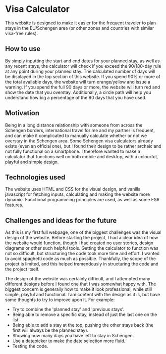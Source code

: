 # Visa Calculator
This website is designed to make it easier for the frequent traveler to plan stays in the 
EU/Schengen area (or other zones and countries with similar visa-free rules). 

## How to use
By simply inputting the start and end dates for your planned stay, as well as any recent stays, 
the calculator will check if you exceed the 90/180-day rule at any point during your planned stay.
The calculated number of days will be displayed in the top section of this website. 
If you spend 90% or more of the total available days, the website will turn orange/yellow and issue a warning. 
If you spend the full 90 days or more, the website will turn red and show the date that you overstay. Additionally, a circle path
will help you understand how big a percentage of the 90 days that you have used.

## Motivation
Being in a long distance relationship with someone from across the Schengen borders, international travel for me and
my partner is frequent, and can make it complicated to manually calculate whether or not we overstay in the Schengen area.
Some Schengen visa calculators already exists (even an official one), but I found their design to be rather archaic and not
fully functional on a smartphone.
I therefore wanted to make a calculator that functions well on both mobile and desktop, with a colourful, playful and simple design.

## Technologies used
The website uses HTML and CSS for the visual design, and vanilla javascript for fetching inputs, calculating and making the website more dynamic.
Functional programming principles are used, as well as some ES6 features. 

## Challenges and ideas for the future
As this is my first full webpage, one of the biggest challenges was the visual design of the website. Before starting
the project, I had a clear idea of how the website would function, though I had created no user stories, design diagrams or other such helpful tools.
Getting the calculator to function was not so difficult, but structuring the code took more time and effort. I wanted to avoid spaghetti code as much
as possible. Thankfully, the scope of the project is limited, and this helped tremendously in structuring the code and the project itself.

The design of the website was certainly difficult, and I attempted many different designs before I found one that I was somewhat happy with. The
biggest concern is generally how to make it look professional, while still simple, playful and functional. I am content with the design as it is, but have
some thoughts to try to improve upon it. For example:

- Try to combine the 'planned stay' and 'previous stays'.
- Being able to remove a specific stay, instead of just the last one on the list.
- Being able to add a stay at the top, pushing the other stays back (the first will always be the planned stay).
- Showing how many days you have left to stay in Schengen.
- Use a datepicker to make the date selection more fluid.
- Testing the code.

